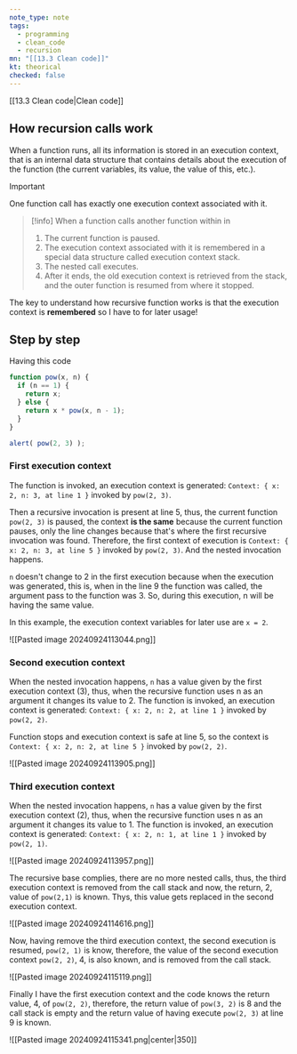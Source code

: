 ```yaml
---
note_type: note
tags:
  - programming
  - clean_code
  - recursion
mn: "[[13.3 Clean code]]"
kt: theorical
checked: false
---
```

[[13.3 Clean code|Clean code]]

## How recursion calls work
When a function runs, all its information is stored in an execution context, that is an internal data structure that contains details about the execution of the function (the current variables, its value, the value of this, etc.). 

>[!important]
>One function call has exactly one execution context associated with it.
>>[!info] When a function calls another function within in
>>1. The current function is paused.
>>2. The execution context associated with it is remembered in a special data structure called execution context stack.
>>3. The nested call executes.
>>4. After it ends, the old execution context is retrieved from the stack, and the outer function is resumed from where it stopped.

The key to understand how recursive function works is that the execution context is **remembered** so I have to for later usage!
## Step by step 
Having this code

```js
function pow(x, n) {
  if (n == 1) {
    return x;
  } else {
    return x * pow(x, n - 1);
  }
}

alert( pow(2, 3) );
```

### First execution context
The function is invoked, an execution context is generated: `Context: { x: 2, n: 3, at line 1 }` invoked by `pow(2, 3)`. 

Then a recursive invocation is present at line 5, thus, the current function `pow(2, 3)` is paused, the context **is the same** because the current function pauses, only the line changes because that's where the first recursive invocation was found. Therefore, the first context of execution is  `Context: { x: 2, n: 3, at line 5 }` invoked by `pow(2, 3)`. And the nested invocation happens.

`n` doesn't change to 2 in the first execution because when the execution was generated, this is, when in the line 9 the function was called, the argument pass to the function was 3. So, during this execution, n will be having the same value. 

In this example, the execution context variables for later use are `x = 2`.

![[Pasted image 20240924113044.png]]

### Second execution context
When the nested invocation happens, `n` has a value given by the first execution context (3), thus, when the recursive function uses n as an argument it changes its value to 2. The function is invoked, an execution context is generated: `Context: { x: 2, n: 2, at line 1 }` invoked by `pow(2, 2)`. 

Function stops and execution context is safe at line 5, so the context is `Context: { x: 2, n: 2, at line 5 }` invoked by `pow(2, 2)`. 

![[Pasted image 20240924113905.png]]

### Third execution context
When the nested invocation happens, `n` has a value given by the first execution context (2), thus, when the recursive function uses n as an argument it changes its value to 1. The function is invoked, an execution context is generated: `Context: { x: 2, n: 1, at line 1 }` invoked by `pow(2, 1)`.

![[Pasted image 20240924113957.png]]

The recursive base complies, there are no more nested calls, thus, the third execution context is removed from the call stack and now, the return, 2, value of `pow(2,1)` is known. Thys, this value gets replaced in the second execution context. 

![[Pasted image 20240924114616.png]]

Now, having remove the third execution context, the second execution is resumed, `pow(2, 1)` is know, therefore, the value of the second execution context `pow(2, 2)`, 4, is also known, and is removed from the call stack.

![[Pasted image 20240924115119.png]]

Finally I have the first execution context and the code knows the return value, 4,  of `pow(2, 2)`, therefore, the return value of `pow(3, 2)` is 8 and the call stack is empty and the return value of having execute  `pow(2, 3)` at line 9 is known.

![[Pasted image 20240924115341.png|center|350]]

